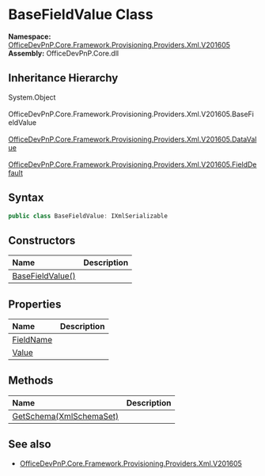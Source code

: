 # BaseFieldValue Class
  

**Namespace:** [OfficeDevPnP.Core.Framework.Provisioning.Providers.Xml.V201605](OfficeDevPnP.Core.Framework.Provisioning.Providers.Xml.V201605.md)  
**Assembly:** OfficeDevPnP.Core.dll  
## Inheritance Hierarchy
System.Object  
&ensp;OfficeDevPnP.Core.Framework.Provisioning.Providers.Xml.V201605.BaseFieldValue  
&emsp;[OfficeDevPnP.Core.Framework.Provisioning.Providers.Xml.V201605.DataValue](OfficeDevPnP.Core.Framework.Provisioning.Providers.Xml.V201605.DataValue.md)  
&emsp;[OfficeDevPnP.Core.Framework.Provisioning.Providers.Xml.V201605.FieldDefault](OfficeDevPnP.Core.Framework.Provisioning.Providers.Xml.V201605.FieldDefault.md)  
## Syntax
```C#
public class BaseFieldValue: IXmlSerializable
```
## Constructors
|**Name**|**Description**|
|:-----|:-----|
| [BaseFieldValue()](OfficeDevPnP.Core.Framework.Provisioning.Providers.Xml.V201605.BaseFieldValue.ctor1.md) |  
## Properties
|**Name**|**Description**|
|:-----|:-----|
| [FieldName](OfficeDevPnP.Core.Framework.Provisioning.Providers.Xml.V201605.BaseFieldValue.FieldName.md) | 
| [Value](OfficeDevPnP.Core.Framework.Provisioning.Providers.Xml.V201605.BaseFieldValue.Value.md) | 
## Methods
|**Name**|**Description**|
|:-----|:-----|
| [GetSchema(XmlSchemaSet)](OfficeDevPnP.Core.Framework.Provisioning.Providers.Xml.V201605.BaseFieldValue.b4f30151.md) | 
## See also
- [OfficeDevPnP.Core.Framework.Provisioning.Providers.Xml.V201605](OfficeDevPnP.Core.Framework.Provisioning.Providers.Xml.V201605.md)
